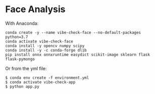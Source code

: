 # Face Analysis

With Anaconda:

```
conda create -y --name vibe-check-face --no-default-packages python=3.7
conda activate vibe-check-face
conda install -y opencv numpy scipy
conda install -y -c conda-forge dlib
pip install onnx onnxruntime easydict scikit-image sklearn flask flask-pymongo
```

Or from the yml file:

```
$ conda env create -f environment.yml
$ conda activate vibe-check-app
$ python app.py
```
